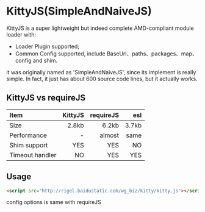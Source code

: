 # KittyJS(SimpleAndNaiveJS)

KittyJS is a super lightweight but indeed complete AMD-compliant module loader with:

- Loader Plugin supported;
- Common Config supported, include BaseUrl、paths、packages、map、config and shim.

it was originally named as 'SimpleAndNaiveJS', since its implement is really simple. In fact, it just has about 600 source code lines, but it actually works.

## KittyJS vs requireJS
| Item      |  KittyJS | requireJS  | esl |
| :-- | --:| --: | --: |
| Size      | 2.8kb  |  6.2kb | 3.7kb |
| Performance  | - |  almost  | same |
| Shim support | YES | YES | NO |
| Timeout handler| NO | YES | YES |

## Usage

```html
<script src="http://rigel.baidustatic.com/wg_biz/kitty/kitty.js"></script>
```

config options is same with requireJS
